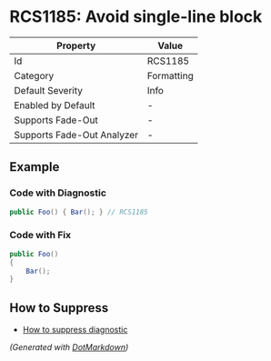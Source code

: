 # RCS1185: Avoid single\-line block

| Property                    | Value      |
| --------------------------- | ---------- |
| Id                          | RCS1185    |
| Category                    | Formatting |
| Default Severity            | Info       |
| Enabled by Default          | \-         |
| Supports Fade\-Out          | \-         |
| Supports Fade\-Out Analyzer | \-         |

## Example

### Code with Diagnostic

```csharp
public Foo() { Bar(); } // RCS1185
```

### Code with Fix

```csharp
public Foo()
{
    Bar();
}
```

## How to Suppress

* [How to suppress diagnostic](../HowToConfigureAnalyzers#how-to-suppress-a-diagnostic.md)

*\(Generated with [DotMarkdown](http://github.com/JosefPihrt/DotMarkdown)\)*